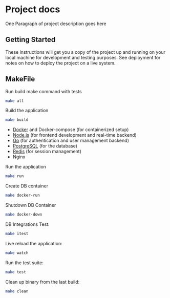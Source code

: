 # Project docs

One Paragraph of project description goes here

## Getting Started

These instructions will get you a copy of the project up and running on your local machine for development and testing purposes. See deployment for notes on how to deploy the project on a live system.

## MakeFile

Run build make command with tests

```bash
make all
```

Build the application


```bash
make build
```

- [Docker](https://www.docker.com/) and Docker-compose (for containerized setup)
- [Node.js](https://nodejs.org/en/) (for frontend development and real-time backend)
- [Go](https://golang.org/) (for authentication and user management backend)
- [PostgreSQL](https://www.postgresql.org/) (for the database)
- [Redis](https://redis.io/) (for session management)
- Nginx 


Run the application

```bash
make run
```

Create DB container

```bash
make docker-run
```

Shutdown DB Container

```bash
make docker-down
```

DB Integrations Test:

```bash
make itest
```

Live reload the application:

```bash
make watch
```

Run the test suite:

```bash
make test
```

Clean up binary from the last build:

```bash
make clean
```
